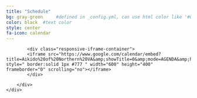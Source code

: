 ```yaml
---
title: "Schedule"
bg: gray-green     #defined in _config.yml, can use html color like '#010101'
color: black  #text color
style: center
fa-icon: calendar
---
```


<div class="container">
    <div class="row">
        <div class="col-md-6 col-md-offset-3">
        
            <div class="responsive-iframe-container">
            <iframe src="https://www.google.com/calendar/embed?title=Aikido%20of%20Northern%20VA&amp;showTitle=0&amp;mode=AGENDA&amp;height=400&amp;wkst=1&amp;bgcolor=%23ffffff&amp;src=krrbij4mculvupc0hlflbb4h2g%40group.calendar.google.com&amp;color=%23691426&amp;ctz=America%2FNew_York" style=" border:solid 1px #777 " width="600" height="400" frameborder="0" scrolling="no"></iframe>
            </div>

        </div>
    </div>
</div>

